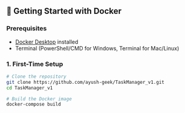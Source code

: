 ## 🐳 Getting Started with Docker

### Prerequisites
- [Docker Desktop](https://www.docker.com/products/docker-desktop) installed
- Terminal (PowerShell/CMD for Windows, Terminal for Mac/Linux)

### 1. First-Time Setup
```bash
# Clone the repository
git clone https://github.com/ayush-geek/TaskManager_v1.git  
cd TaskManager_v1

# Build the Docker image
docker-compose build